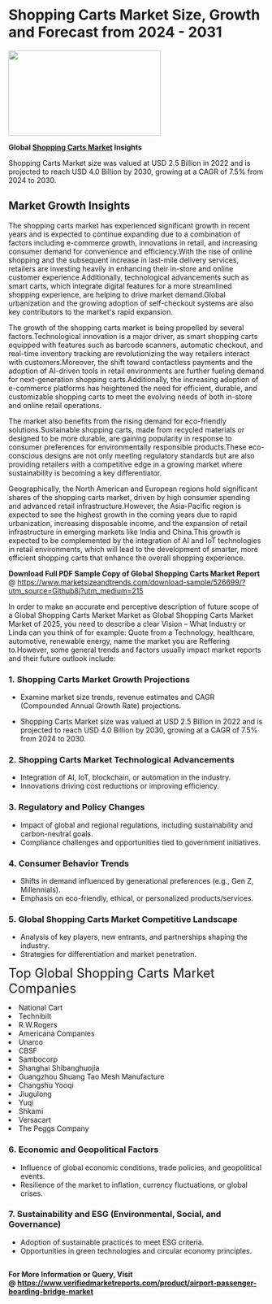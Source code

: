 <H1>Shopping Carts Market Size, Growth and Forecast from 2024 - 2031</H1><img class="aligncenter size-medium wp-image-584254" src="https://thirdeyenews.in/wp-content/uploads/2024/09/Global-Market-Research-300x168.jpeg" alt="" width="300" height="168" /><p><strong>Global&nbsp;<a href="https://www.marketsizeandtrends.com/download-sample/526699/?utm_source=Github8j?utm_medium=215">Shopping Carts Market</a> Insights</strong></p><p>Shopping Carts Market size was valued at USD 2.5 Billion in 2022 and is projected to reach USD 4.0 Billion by 2030, growing at a CAGR of 7.5% from 2024 to 2030.</p><p><h2>Market Growth Insights</h2> <p>The shopping carts market has experienced significant growth in recent years and is expected to continue expanding due to a combination of factors including e-commerce growth, innovations in retail, and increasing consumer demand for convenience and efficiency.With the rise of online shopping and the subsequent increase in last-mile delivery services, retailers are investing heavily in enhancing their in-store and online customer experience.Additionally, technological advancements such as smart carts, which integrate digital features for a more streamlined shopping experience, are helping to drive market demand.Global urbanization and the growing adoption of self-checkout systems are also key contributors to the market's rapid expansion.</p> <p>The growth of the shopping carts market is being propelled by several factors.Technological innovation is a major driver, as smart shopping carts equipped with features such as barcode scanners, automatic checkout, and real-time inventory tracking are revolutionizing the way retailers interact with customers.Moreover, the shift toward contactless payments and the adoption of AI-driven tools in retail environments are further fueling demand for next-generation shopping carts.Additionally, the increasing adoption of e-commerce platforms has heightened the need for efficient, durable, and customizable shopping carts to meet the evolving needs of both in-store and online retail operations.</p> <p>The market also benefits from the rising demand for eco-friendly solutions.Sustainable shopping carts, made from recycled materials or designed to be more durable, are gaining popularity in response to consumer preferences for environmentally responsible products.These eco-conscious designs are not only meeting regulatory standards but are also providing retailers with a competitive edge in a growing market where sustainability is becoming a key differentiator.</p> <p>Geographically, the North American and European regions hold significant shares of the shopping carts market, driven by high consumer spending and advanced retail infrastructure.However, the Asia-Pacific region is expected to see the highest growth in the coming years due to rapid urbanization, increasing disposable income, and the expansion of retail infrastructure in emerging markets like India and China.This growth is expected to be complemented by the integration of AI and IoT technologies in retail environments, which will lead to the development of smarter, more efficient shopping carts that enhance the overall shopping experience.</p> <p><span class=""><strong>Download Full PDF Sample Copy of Global Shopping Carts Market Report</strong> @ <a href="https://www.marketsizeandtrends.com/download-sample/526699/?utm_source=Github8j?utm_medium=215" target="_blank">https://www.marketsizeandtrends.com/download-sample/526699/?utm_source=Github8j?utm_medium=215</a></span></p><p>In order to make an accurate and perceptive description of future scope of a Global&nbsp;Shopping Carts Market Market as Global&nbsp;Shopping Carts Market Market of 2025, you need to describe a clear Vision &ndash; What Industry or Linda can you think of for example: Quote from a Technology, healthcare, automotive, renewable energy, name the market you are Reffering to.However, some general trends and factors usually impact market reports and their future outlook include:</p><h3>1.&nbsp;<strong>Shopping Carts Market Growth Projections</strong></h3><ul><li>Examine market size trends, revenue estimates and CAGR (Compounded Annual Growth Rate) projections.</li><li><p>Shopping Carts Market size was valued at USD 2.5 Billion in 2022 and is projected to reach USD 4.0 Billion by 2030, growing at a CAGR of 7.5% from 2024 to 2030.</p></li></ul><h3>2.&nbsp;<strong>Shopping Carts Market Technological Advancements</strong></h3><ul><li>Integration of AI, IoT, blockchain, or automation in the industry.</li><li>Innovations driving cost reductions or improving efficiency.</li></ul><h3>3.&nbsp;<strong>Regulatory and Policy Changes</strong></h3><ul><li>Impact of global and regional regulations, including sustainability and carbon-neutral goals.</li><li>Compliance challenges and opportunities tied to government initiatives.</li></ul><h3>4.&nbsp;<strong>Consumer Behavior Trends</strong></h3><ul><li>Shifts in demand influenced by generational preferences (e.g., Gen Z, Millennials).</li><li>Emphasis on eco-friendly, ethical, or personalized products/services.</li></ul><h3>5.&nbsp;<strong>Global Shopping Carts Market Competitive Landscape</strong></h3><ul><li>Analysis of key players, new entrants, and partnerships shaping the industry.</li><li>Strategies for differentiation and market penetration.</li></ul><p data-pm-slice="1 1 []"><span style="color: inherit; font-family: inherit; font-size: 25px;">Top Global Shopping Carts Market Companies</span></p><div class="" data-test-id=""><p><li>National Cart</li><li> Technibilt</li><li> R.W.Rogers</li><li> Americana Companies</li><li> Unarco</li><li> CBSF</li><li> Sambocorp</li><li> Shanghai Shibanghuojia</li><li> Guangzhou Shuang Tao Mesh Manufacture</li><li> Changshu Yooqi</li><li> Jiugulong</li><li> Yuqi</li><li> Shkami</li><li> Versacart</li><li> The Peggs Company</li></p></div><h3>6.&nbsp;<strong>Economic and Geopolitical Factors</strong></h3><ul><li>Influence of global economic conditions, trade policies, and geopolitical events.</li><li>Resilience of the market to inflation, currency fluctuations, or global crises.</li></ul><h3>7.&nbsp;<strong>Sustainability and ESG (Environmental, Social, and Governance)</strong></h3><ul><li>Adoption of sustainable practices to meet ESG criteria.</li><li>Opportunities in green technologies and circular economy principles.</li></ul><h2><strong style="font-size: 14px;">For More Information or Query, Visit @&nbsp;</strong><a style="background-color: #ffffff; font-size: 14px;" href="https://www.marketsizeandtrends.com/report/shopping-carts-market/" target="_blank">https://www.verifiedmarketreports.com/product/airport-passenger-boarding-bridge-market</a></h2>